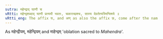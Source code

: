 ```yaml
---
sutra: महेन्द्राद् घाणौ च
vRtti: महेन्द्रशब्दाद् घाणौ प्रत्ययौ भवतः, चकारच्छश्च, सास्य देवतेत्यस्मिन्विषये ॥
vRtti_eng: The affix घ, and अण् as also the affix छ, come after the name _Mahendra_, in the sense of 'this its deity'.
---
```

As महेन्द्रीयम्, महेन्द्रियम् and माहेन्द्रम् 'oblation sacred to _Mahendra_'.
